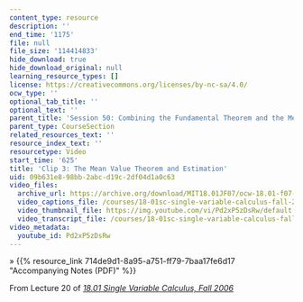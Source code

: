 ```yaml
---
content_type: resource
description: ''
end_time: '1175'
file: null
file_size: '114414833'
hide_download: true
hide_download_original: null
learning_resource_types: []
license: https://creativecommons.org/licenses/by-nc-sa/4.0/
ocw_type: ''
optional_tab_title: ''
optional_text: ''
parent_title: 'Session 50: Combining the Fundamental Theorem and the Mean Value Theorem'
parent_type: CourseSection
related_resources_text: ''
resource_index_text: ''
resourcetype: Video
start_time: '625'
title: 'Clip 3: The Mean Value Theorem and Estimation'
uid: 09b631e8-98bb-2abc-d19c-2df04d1a0c63
video_files:
  archive_url: https://archive.org/download/MIT18.01JF07/ocw-18.01-f07-lec20_300k.mp4
  video_captions_file: /courses/18-01sc-single-variable-calculus-fall-2010/d62d63dfb94f5c72b778d96fb1a98ed4_Pd2xP5zDsRw.vtt
  video_thumbnail_file: https://img.youtube.com/vi/Pd2xP5zDsRw/default.jpg
  video_transcript_file: /courses/18-01sc-single-variable-calculus-fall-2010/cbd21ab565337f9d67272fb1cdbbde03_Pd2xP5zDsRw.pdf
video_metadata:
  youtube_id: Pd2xP5zDsRw
---
```


» {{% resource_link 714de9d1-8a95-a751-ff79-7baa17fe6d17 "Accompanying Notes (PDF)" %}}

From Lecture 20 of [_18.01 Single Variable Calculus, Fall 2006_](/courses/18-01-single-variable-calculus-fall-2006/video_galleries/video-lectures)

